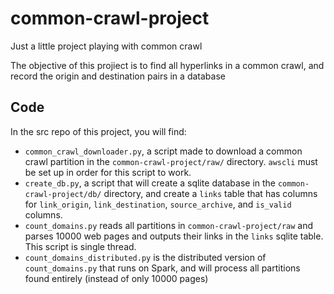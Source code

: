 # common-crawl-project
Just a little project playing with common crawl

The objective of this projiect is to find all hyperlinks in a common crawl, and record the origin and destination pairs in a database

## Code

In the src repo of this project, you will find:
- `common_crawl_downloader.py`, a script made to download a common crawl partition in the `common-crawl-project/raw/` directory. `awscli` must be set up in order for this script to work.
- `create_db.py`, a script that will create a sqlite database in the `common-crawl-project/db/` directory, and create a `links` table that has columns for `link_origin`, `link_destination`, `source_archive`, and `is_valid` columns.
- `count_domains.py` reads all partitions in `common-crawl-project/raw` and parses 10000 web pages and outputs their links in the `links` sqlite table. This script is single thread.
- `count_domains_distributed.py` is the distributed version of `count_domains.py` that runs on Spark, and will process all partitions found entirely (instead of only 10000 pages)

